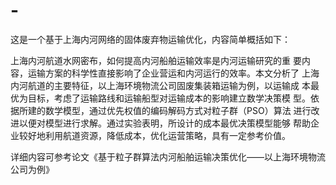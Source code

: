 # -
这是一个基于上海内河网络的固体废弃物运输优化，内容简单概括如下：

上海内河航道水网密布，如何提高内河船舶运输效率是内河运输研究的重 要内容，运输方案的科学性直接影响了企业营运和内河运行的效率。本文分析了 上海内河航道的主要特征，以上海环境物流公司固废集装箱运输为例，以运输成 本最优为目标，考虑了运输路线和运输船型对运输成本的影响建立数学决策模 型。依据所建的数学模型，通过优先权值的编码解码方式对粒子群（PSO）算法 进行改进以便对模型进行求解。通过实验表明，所设计的成本最优决策模型能够 帮助企业较好地利用航道资源，降低成本，优化运营策略，具有一定参考价值。

详细内容可参考论文《基于粒子群算法内河船舶运输决策优化——以上海环境物流公司为例》
